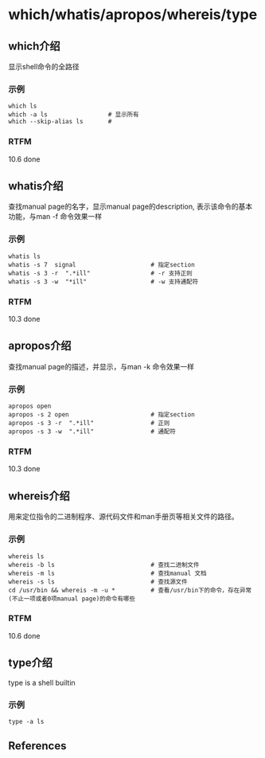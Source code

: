 
# which/whatis/apropos/whereis/type

## which介绍

显示shell命令的全路径

### 示例

```text
which ls
which -a ls                 # 显示所有
which --skip-alias ls       # 
```

### RTFM

10.6 done

## whatis介绍

查找manual page的名字，显示manual page的description, 表示该命令的基本功能，与man -f 命令效果一样

### 示例

```text
whatis ls
whatis -s 7  signal                     # 指定section
whatis -s 3 -r  ".*ill"                 # -r 支持正则
whatis -s 3 -w  "*ill"                  # -w 支持通配符
```

### RTFM

10.3 done


## apropos介绍

查找manual page的描述，并显示，与man -k 命令效果一样

### 示例

```text
apropos open
apropos -s 2 open                       # 指定section
apropos -s 3 -r  ".*ill"                # 正则
apropos -s 3 -w  ".*ill"                # 通配符
```

### RTFM

10.3 done

## whereis介绍

用来定位指令的二进制程序、源代码文件和man手册页等相关文件的路径。

### 示例

```text
whereis ls
whereis -b ls                           # 查找二进制文件
whereis -m ls                           # 查找manual 文档
whereis -s ls                           # 查找源文件
cd /usr/bin && whereis -m -u *          # 查看/usr/bin下的命令，存在异常(不止一项或者0项manual page)的命令有哪些 
```

### RTFM

10.6 done


## type介绍

type is a shell builtin

### 示例

```text
type -a ls
```

## References

